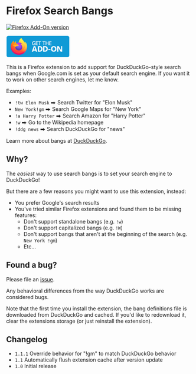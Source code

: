 # Firefox Search Bangs

[![Firefox Add-On version](https://img.shields.io/amo/v/search-bangs?colorA=35383d)](https://addons.mozilla.org/en-US/firefox/addon/search-bangs/)

[![Firefox Add-On link](./images/firefox.png)](https://addons.mozilla.org/en-US/firefox/addon/search-bangs/)

This is a Firefox extension to add support for DuckDuckGo-style search bangs when Google.com is set as your default search engine. If you want it to work on other search engines, let me know.

Examples:

* `!tw Elon Musk` ⮕ Search Twitter for "Elon Musk"
* `New York!gm` ⮕ Search Google Maps for "New York"
* `!a Harry Potter` ⮕ Search Amazon for "Harry Potter"
* `!w` ⮕ Go to the Wikipedia homepage
* `!ddg news` ⮕ Search DuckDuckGo for "news"

Learn more about bangs at [DuckDuckGo](https://duckduckgo.com/bang).

## Why?

The *easiest* way to use search bangs is to set your search engine to DuckDuckGo!

But there are a few reasons you might want to use this extension, instead:

* You prefer Google's search results
* You've tried similar Firefox extensions and found them to be missing features:
     - Don't support standalone bangs (e.g. `!w`)
     - Don't support capitalized bangs (e.g. `!W`)
     - Don't support bangs that aren't at the beginning of the search (e.g. `New York !gm`)
     - Etc...

## Found a bug?

Please file an [issue](https://github.com/danielktaylor/search-bangs/issues).

Any behavioral differences from the way DuckDuckGo works are considered bugs.

Note that the first time you install the extension, the bang definitions file is downloaded from DuckDuckGo and cached. If you'd like to redownload it, clear the extensions storage (or just reinstall the extension).

## Changelog

* `1.1.1` Override behavior for "!gm" to match DuckDuckGo behavior
* `1.1` Automatically flush extension cache after version update
* `1.0` Initial release
